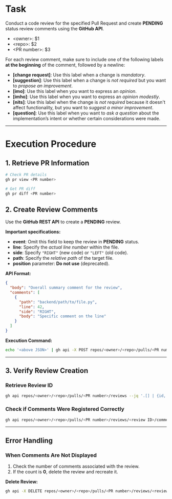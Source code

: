 # Task

Conduct a code review for the specified Pull Request and create **PENDING** status review comments using the **GitHub API**.

- \<owner\>: $1
- \<repo\>: $2
- \<PR number\>: $3

For each review comment, make sure to include one of the following labels **at the beginning** of the comment, followed by a newline:

- **[change request]**: Use this label when a change is _mandatory_.
- **[suggestion]**: Use this label when a change is _not required_ but you want to _propose an improvement_.
- **[imo]**: Use this label when you want to express an _opinion_.
- **[imho]**: Use this label when you want to express an _opinion modestly_.
- **[nits]**: Use this label when the change is _not required_ because it doesn't affect functionality, but you want to _suggest a minor improvement_.
- **[question]**: Use this label when you want to _ask a question_ about the implementation’s intent or whether certain considerations were made.

---

# Execution Procedure

## 1. Retrieve PR Information

```bash
# Check PR details
gh pr view <PR number>

# Get PR diff
gh pr diff <PR number>
```

## 2. Create Review Comments

Use the **GitHub REST API** to create a **PENDING** review.

**Important specifications:**

- **event**: Omit this field to keep the review in **PENDING** status.
- **line**: Specify the _actual line number_ within the file.
- **side**: Specify `"RIGHT"` (new code) or `"LEFT"` (old code).
- **path**: Specify the _relative path_ of the target file.
- **position** parameter: **Do not use** (deprecated).

**API Format:**

```json
{
  "body": "Overall summary comment for the review",
  "comments": [
    {
      "path": "backend/path/to/file.py",
      "line": 42,
      "side": "RIGHT",
      "body": "Specific comment on the line"
    }
  ]
}
```

**Execution Command:**

```bash
echo '<above JSON>' | gh api -X POST repos/<owner>/<repo>/pulls/<PR number>/reviews --input -
```

---

## 3. Verify Review Creation

### Retrieve Review ID

```bash
gh api repos/<owner>/<repo>/pulls/<PR number>/reviews --jq '.[] | {id, state, user:.user.login}'
```

### Check if Comments Were Registered Correctly

```bash
gh api repos/<owner>/<repo>/pulls/<PR number>/reviews/<review ID>/comments --jq '.[] | {path, line, body}'
```

---

## Error Handling

### When Comments Are Not Displayed

1. Check the number of comments associated with the review.
2. If the count is **0**, delete the review and recreate it.

**Delete Review:**

```bash
gh api -X DELETE repos/<owner>/<repo>/pulls/<PR number>/reviews/<review ID>
```

